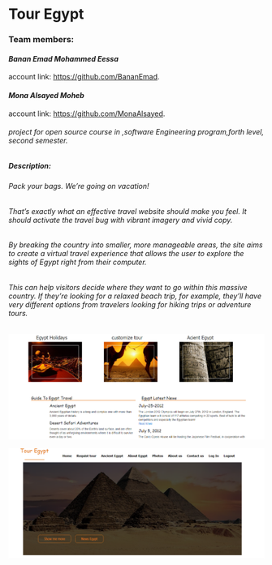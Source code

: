 # Tour Egypt
### Team members:
 #### *Banan Emad Mohammed Eessa*
  account link: https://github.com/BananEmad.
 #### *Mona Alsayed Moheb*
  account link: https://github.com/MonaAlsayed.
###### project for open source course in ,software Engineering program,forth level, second semester.
##### Description:
###### Pack your bags. We’re going on vacation!
###### That’s exactly what an effective travel website should make you feel. It should activate the travel bug with vibrant imagery and vivid copy.
###### By breaking the country into smaller, more manageable areas, the site aims to create a virtual travel experience that allows the user to explore the sights of Egypt right from their computer.
###### This can help visitors decide where they want to go within this massive country. If they’re looking for a relaxed beach trip, for example, they’ll have very different options from travelers looking for hiking trips or adventure tours.
![Image of Egypt tour](https://github.com/BananEmad/Egypt-Tour/blob/master/Tour%20Egypt2.png?raw=true)


![Image of Egypt tour](https://github.com/BananEmad/Egypt-Tour/blob/master/Tour%20Egypt1.png?raw=true)
